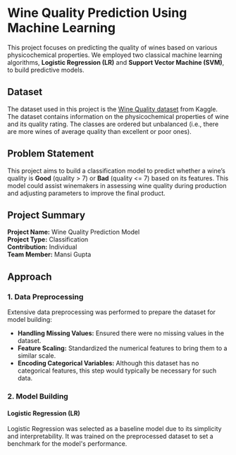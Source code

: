 # Wine Quality Prediction Using Machine Learning

This project focuses on predicting the quality of wines based on various physicochemical properties. We employed two classical machine learning algorithms, **Logistic Regression (LR)** and **Support Vector Machine (SVM)**, to build predictive models.

## Dataset

The dataset used in this project is the [Wine Quality dataset](https://www.kaggle.com/uciml/red-wine-quality-cortez-et-al-2009) from Kaggle. The dataset contains information on the physicochemical properties of wine and its quality rating. The classes are ordered but unbalanced (i.e., there are more wines of average quality than excellent or poor ones).

## Problem Statement

This project aims to build a classification model to predict whether a wine’s quality is **Good** (quality > 7) or **Bad** (quality <= 7) based on its features. This model could assist winemakers in assessing wine quality during production and adjusting parameters to improve the final product.

## Project Summary

**Project Name:** Wine Quality Prediction Model  
**Project Type:** Classification  
**Contribution:** Individual  
**Team Member:** Mansi Gupta

## Approach

### 1. Data Preprocessing

Extensive data preprocessing was performed to prepare the dataset for model building:
- **Handling Missing Values:** Ensured there were no missing values in the dataset.
- **Feature Scaling:** Standardized the numerical features to bring them to a similar scale.
- **Encoding Categorical Variables:** Although this dataset has no categorical features, this step would typically be necessary for such data.

### 2. Model Building

#### Logistic Regression (LR)

Logistic Regression was selected as a baseline model due to its simplicity and interpretability. It was trained on the preprocessed dataset to set a benchmark for the model's performance.
